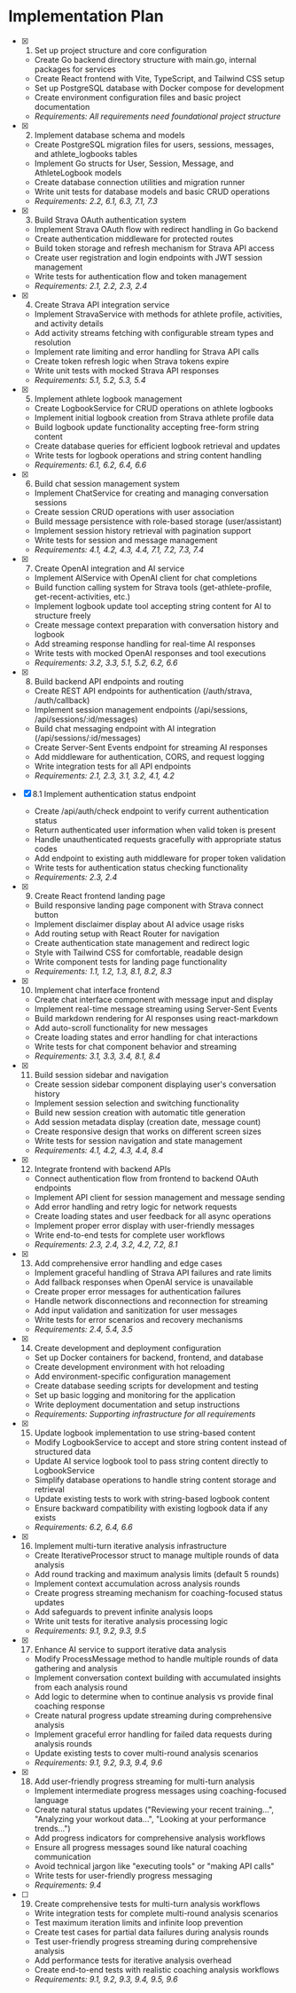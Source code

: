 # Implementation Plan

- [x] 1. Set up project structure and core configuration

  - Create Go backend directory structure with main.go, internal packages for services
  - Create React frontend with Vite, TypeScript, and Tailwind CSS setup
  - Set up PostgreSQL database with Docker compose for development
  - Create environment configuration files and basic project documentation
  - _Requirements: All requirements need foundational project structure_

- [x] 2. Implement database schema and models

  - Create PostgreSQL migration files for users, sessions, messages, and athlete_logbooks tables
  - Implement Go structs for User, Session, Message, and AthleteLogbook models
  - Create database connection utilities and migration runner
  - Write unit tests for database models and basic CRUD operations
  - _Requirements: 2.2, 6.1, 6.3, 7.1, 7.3_

- [x] 3. Build Strava OAuth authentication system

  - Implement Strava OAuth flow with redirect handling in Go backend
  - Create authentication middleware for protected routes
  - Build token storage and refresh mechanism for Strava API access
  - Create user registration and login endpoints with JWT session management
  - Write tests for authentication flow and token management
  - _Requirements: 2.1, 2.2, 2.3, 2.4_

- [x] 4. Create Strava API integration service

  - Implement StravaService with methods for athlete profile, activities, and activity details
  - Add activity streams fetching with configurable stream types and resolution
  - Implement rate limiting and error handling for Strava API calls
  - Create token refresh logic when Strava tokens expire
  - Write unit tests with mocked Strava API responses
  - _Requirements: 5.1, 5.2, 5.3, 5.4_

- [x] 5. Implement athlete logbook management

  - Create LogbookService for CRUD operations on athlete logbooks
  - Implement initial logbook creation from Strava athlete profile data
  - Build logbook update functionality accepting free-form string content
  - Create database queries for efficient logbook retrieval and updates
  - Write tests for logbook operations and string content handling
  - _Requirements: 6.1, 6.2, 6.4, 6.6_

- [x] 6. Build chat session management system

  - Implement ChatService for creating and managing conversation sessions
  - Create session CRUD operations with user association
  - Build message persistence with role-based storage (user/assistant)
  - Implement session history retrieval with pagination support
  - Write tests for session and message management
  - _Requirements: 4.1, 4.2, 4.3, 4.4, 7.1, 7.2, 7.3, 7.4_

- [x] 7. Create OpenAI integration and AI service

  - Implement AIService with OpenAI client for chat completions
  - Build function calling system for Strava tools (get-athlete-profile, get-recent-activities, etc.)
  - Implement logbook update tool accepting string content for AI to structure freely
  - Create message context preparation with conversation history and logbook
  - Add streaming response handling for real-time AI responses
  - Write tests with mocked OpenAI responses and tool executions
  - _Requirements: 3.2, 3.3, 5.1, 5.2, 6.2, 6.6_

- [x] 8. Build backend API endpoints and routing

  - Create REST API endpoints for authentication (/auth/strava, /auth/callback)
  - Implement session management endpoints (/api/sessions, /api/sessions/:id/messages)
  - Build chat messaging endpoint with AI integration (/api/sessions/:id/messages)
  - Create Server-Sent Events endpoint for streaming AI responses
  - Add middleware for authentication, CORS, and request logging
  - Write integration tests for all API endpoints
  - _Requirements: 2.1, 2.3, 3.1, 3.2, 4.1, 4.2_

- [x] 8.1 Implement authentication status endpoint

  - Create /api/auth/check endpoint to verify current authentication status
  - Return authenticated user information when valid token is present
  - Handle unauthenticated requests gracefully with appropriate status codes
  - Add endpoint to existing auth middleware for proper token validation
  - Write tests for authentication status checking functionality
  - _Requirements: 2.3, 2.4_

- [x] 9. Create React frontend landing page

  - Build responsive landing page component with Strava connect button
  - Implement disclaimer display about AI advice usage risks
  - Add routing setup with React Router for navigation
  - Create authentication state management and redirect logic
  - Style with Tailwind CSS for comfortable, readable design
  - Write component tests for landing page functionality
  - _Requirements: 1.1, 1.2, 1.3, 8.1, 8.2, 8.3_

- [x] 10. Implement chat interface frontend

  - Create chat interface component with message input and display
  - Implement real-time message streaming using Server-Sent Events
  - Build markdown rendering for AI responses using react-markdown
  - Add auto-scroll functionality for new messages
  - Create loading states and error handling for chat interactions
  - Write tests for chat component behavior and streaming
  - _Requirements: 3.1, 3.3, 3.4, 8.1, 8.4_

- [x] 11. Build session sidebar and navigation

  - Create session sidebar component displaying user's conversation history
  - Implement session selection and switching functionality
  - Build new session creation with automatic title generation
  - Add session metadata display (creation date, message count)
  - Create responsive design that works on different screen sizes
  - Write tests for session navigation and state management
  - _Requirements: 4.1, 4.2, 4.3, 4.4, 8.4_

- [x] 12. Integrate frontend with backend APIs

  - Connect authentication flow from frontend to backend OAuth endpoints
  - Implement API client for session management and message sending
  - Add error handling and retry logic for network requests
  - Create loading states and user feedback for all async operations
  - Implement proper error display with user-friendly messages
  - Write end-to-end tests for complete user workflows
  - _Requirements: 2.3, 2.4, 3.2, 4.2, 7.2, 8.1_

- [x] 13. Add comprehensive error handling and edge cases

  - Implement graceful handling of Strava API failures and rate limits
  - Add fallback responses when OpenAI service is unavailable
  - Create proper error messages for authentication failures
  - Handle network disconnections and reconnection for streaming
  - Add input validation and sanitization for user messages
  - Write tests for error scenarios and recovery mechanisms
  - _Requirements: 2.4, 5.4, 3.5_

- [x] 14. Create development and deployment configuration

  - Set up Docker containers for backend, frontend, and database
  - Create development environment with hot reloading
  - Add environment-specific configuration management
  - Create database seeding scripts for development and testing
  - Set up basic logging and monitoring for the application
  - Write deployment documentation and setup instructions
  - _Requirements: Supporting infrastructure for all requirements_

- [x] 15. Update logbook implementation to use string-based content

  - Modify LogbookService to accept and store string content instead of structured data
  - Update AI service logbook tool to pass string content directly to LogbookService
  - Simplify database operations to handle string content storage and retrieval
  - Update existing tests to work with string-based logbook content
  - Ensure backward compatibility with existing logbook data if any exists
  - _Requirements: 6.2, 6.4, 6.6_

- [x] 16. Implement multi-turn iterative analysis infrastructure

  - Create IterativeProcessor struct to manage multiple rounds of data analysis
  - Add round tracking and maximum analysis limits (default 5 rounds)
  - Implement context accumulation across analysis rounds
  - Create progress streaming mechanism for coaching-focused status updates
  - Add safeguards to prevent infinite analysis loops
  - Write unit tests for iterative analysis processing logic
  - _Requirements: 9.1, 9.2, 9.3, 9.5_

- [x] 17. Enhance AI service to support iterative data analysis

  - Modify ProcessMessage method to handle multiple rounds of data gathering and analysis
  - Implement conversation context building with accumulated insights from each analysis round
  - Add logic to determine when to continue analysis vs provide final coaching response
  - Create natural progress update streaming during comprehensive analysis
  - Implement graceful error handling for failed data requests during analysis rounds
  - Update existing tests to cover multi-round analysis scenarios
  - _Requirements: 9.1, 9.2, 9.3, 9.4, 9.6_

- [x] 18. Add user-friendly progress streaming for multi-turn analysis

  - Implement intermediate progress messages using coaching-focused language
  - Create natural status updates ("Reviewing your recent training...", "Analyzing your workout data...", "Looking at your performance trends...")
  - Add progress indicators for comprehensive analysis workflows
  - Ensure all progress messages sound like natural coaching communication
  - Avoid technical jargon like "executing tools" or "making API calls"
  - Write tests for user-friendly progress messaging
  - _Requirements: 9.4_

- [ ] 19. Create comprehensive tests for multi-turn analysis workflows
  - Write integration tests for complete multi-round analysis scenarios
  - Test maximum iteration limits and infinite loop prevention
  - Create test cases for partial data failures during analysis rounds
  - Test user-friendly progress streaming during comprehensive analysis
  - Add performance tests for iterative analysis overhead
  - Create end-to-end tests with realistic coaching analysis workflows
  - _Requirements: 9.1, 9.2, 9.3, 9.4, 9.5, 9.6_
